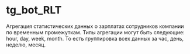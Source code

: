# tg_bot_RLT

Агрегация статистических данных о зарплатах
сотрудников компании по временным промежуткам.
Типы агрегации могут быть следующие: hour, day, week, month.
То есть группировка всех данных за час, день, неделю, месяц.